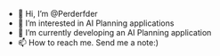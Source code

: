 - 👋 Hi, I’m @Perderfder
- 👀 I’m interested in AI Planning applications
- 🌱 I’m currently developing an AI Planning application
- 📫 How to reach me. Send me a note:)


